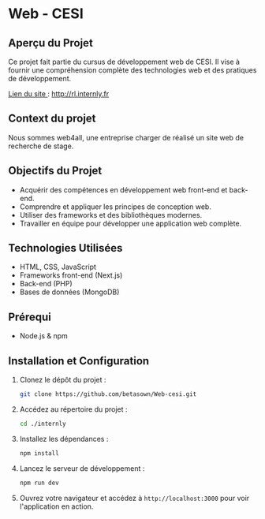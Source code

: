 # Web - CESI

## Aperçu du Projet

Ce projet fait partie du cursus de développement web de CESI. Il vise à fournir une compréhension complète des technologies web et des pratiques de développement.

<u>Lien du site </u> : http://rl.internly.fr 

## Context du projet 

Nous sommes web4all, une entreprise charger de réalisé un site web de recherche de stage. 

## Objectifs du Projet

- Acquérir des compétences en développement web front-end et back-end.
- Comprendre et appliquer les principes de conception web.
- Utiliser des frameworks et des bibliothèques modernes.
- Travailler en équipe pour développer une application web complète.

## Technologies Utilisées

- HTML, CSS, JavaScript
- Frameworks front-end (Next.js)
- Back-end (PHP)
- Bases de données (MongoDB)

## Prérequi

- Node.js & npm

## Installation et Configuration

1. Clonez le dépôt du projet :
    ```bash
    git clone https://github.com/betasown/Web-cesi.git
    ```

2. Accédez au répertoire du projet :
    ```bash
    cd ./internly
    ```

3. Installez les dépendances :
    ```bash
    npm install
    ```

4. Lancez le serveur de développement :
    ```bash
    npm run dev
    ```

5. Ouvrez votre navigateur et accédez à `http://localhost:3000` pour voir l'application en action.
